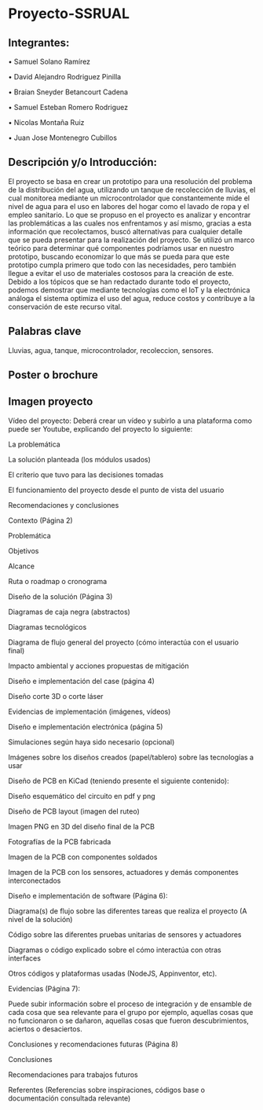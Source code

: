  # Proyecto-SSRUAL
 
## Integrantes: 

  • Samuel Solano Ramírez
  
  • David Alejandro Rodriguez Pinilla
  
  • Braian Sneyder Betancourt Cadena
  
  • Samuel Esteban Romero Rodriguez
  
  • Nicolas Montaña Ruiz
  
  • Juan Jose Montenegro Cubillos

## Descripción y/o Introducción:

 El proyecto se basa en crear un prototipo para una resolución del problema de la distribución del agua, utilizando un tanque de recolección de lluvias, el cual monitorea mediante un microcontrolador que constantemente mide el nivel de agua para el uso en labores del hogar como el lavado de ropa y el empleo sanitario. Lo que se propuso en el proyecto es analizar  y encontrar  las problemáticas a las cuales nos enfrentamos y así mismo, gracias a esta información que recolectamos, buscó alternativas para cualquier detalle que se pueda presentar para la realización del proyecto. Se utilizó un marco teórico para determinar qué componentes podríamos usar en nuestro prototipo, buscando economizar lo que más se pueda para que este prototipo cumpla primero que todo con las necesidades, pero también llegue a evitar el uso de materiales costosos para la creación de este. 
Debido a los tópicos que se han redactado durante todo el proyecto, podemos demostrar que mediante tecnologías como el IoT y la electrónica análoga el sistema optimiza el uso del agua, reduce costos y contribuye a la conservación de este recurso vital.

## Palabras clave
Lluvias, agua, tanque, microcontrolador, recoleccion, sensores.

## Poster o brochure

## Imagen proyecto 

Vídeo del proyecto: Deberá crear un vídeo y subirlo a una plataforma como puede ser Youtube, explicando del proyecto lo siguiente:

La problemática

La solución planteada (los módulos usados)

El criterio que tuvo para las decisiones tomadas

El funcionamiento del proyecto desde el punto de vista del usuario

Recomendaciones y conclusiones

Contexto (Página 2)

Problemática

Objetivos

Alcance

Ruta o roadmap o cronograma

Diseño de la solución (Página 3)

Diagramas de caja negra (abstractos)

Diagramas tecnológicos

Diagrama de flujo general del proyecto (cómo interactúa con el usuario final)

Impacto ambiental y acciones propuestas de mitigación

Diseño e implementación del case (página 4)

Diseño corte 3D o corte láser

Evidencias de implementación (imágenes, vídeos)

Diseño e implementación electrónica (página 5)

Simulaciones según haya sido necesario (opcional)

Imágenes sobre los diseños creados (papel/tablero) sobre las tecnologías a usar

Diseño de PCB en KiCad (teniendo presente el siguiente contenido):

Diseño esquemático del circuito en pdf y png

Diseño de PCB layout (imagen del ruteo)

Imagen PNG en 3D del diseño final de la PCB

Fotografías de la PCB fabricada

Imagen de la PCB con componentes soldados

Imagen de la PCB con los sensores, actuadores y demás componentes interconectados

Diseño e implementación de software (Página 6):

Diagrama(s) de flujo sobre las diferentes tareas que realiza el proyecto (A nivel de la solución)

Código sobre las diferentes pruebas unitarias de sensores y actuadores

Diagramas o código explicado sobre el cómo interactúa con otras interfaces

Otros códigos y plataformas usadas (NodeJS, Appinventor, etc).

Evidencias (Página 7):

Puede subir información sobre el proceso de integración y de ensamble de cada cosa que sea relevante para el grupo por ejemplo, aquellas cosas que no funcionaron o se dañaron, aquellas cosas que fueron descubrimientos, aciertos o desaciertos.

Conclusiones y recomendaciones futuras (Página 8)

Conclusiones

Recomendaciones para trabajos futuros

Referentes (Referencias sobre inspiraciones, códigos base o documentación consultada relevante)
